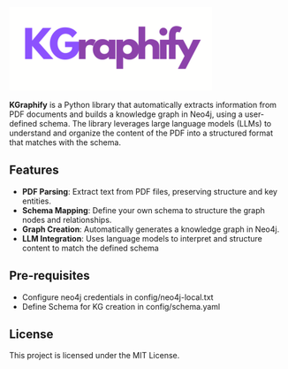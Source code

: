 ![KGraphify-logo](KGraphify.png)

**KGraphify** is a Python library that automatically extracts information from PDF documents and builds a knowledge graph in Neo4j, using a user-defined schema. The library leverages large language models (LLMs) to understand and organize the content of the PDF into a structured format that matches with the schema. 

## Features

- **PDF Parsing**: Extract text from PDF files, preserving structure and key entities.
- **Schema Mapping**: Define your own schema to structure the graph nodes and relationships.
- **Graph Creation**: Automatically generates a knowledge graph in Neo4j.
- **LLM Integration**: Uses language models to interpret and structure content to match the defined schema

## Pre-requisites
- Configure neo4j credentials in config/neo4j-local.txt
- Define Schema for KG creation in config/schema.yaml

## License
This project is licensed under the MIT License.


